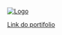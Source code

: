 <div id="top"></div>

<!-- PROJECT LOGO -->
<br />
  <a href="https://github.com/eujoanderson/portifolio/tree/eujoanderson/eujoanderson">
    <img src="https://github.com/eujoanderson/portifolio/blob/eujoanderson/eujoanderson/image/portifolio.png" alt="Logo" height="">
  </a>


  <a href="https://eujoanderson.github.io/portifolio/">Link do portifolio
    </a>
